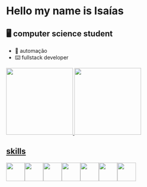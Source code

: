 # Hello my name is Isaías

## 🖥️ computer science student
- 🤖 automação
- ⌨️ fullstack developer
<div>
  <a href="https://github.com/isaias-silva/">
   <img height="180em" src="https://github-readme-stats.vercel.app/api?username=isaias-silva&show_icons=true&theme=dark"/>
      <img height="180em" src="https://github-readme-stats.vercel.app/api/top-langs?username=isaias-silva&show_icons=true&theme=dark&layout=compact&langs_count=20"/>
</div>
 <h2>skills</h2>
 <div style="display:flex">
 <img src="https://cdn.jsdelivr.net/gh/devicons/devicon/icons/html5/html5-original.svg" width="50px"/>
<img src="https://cdn.jsdelivr.net/gh/devicons/devicon/icons/css3/css3-original.svg" width="50px" />
<img src="https://cdn.jsdelivr.net/gh/devicons/devicon/icons/javascript/javascript-original.svg" width="50px" />
<img src="https://cdn.jsdelivr.net/gh/devicons/devicon/icons/typescript/typescript-original.svg" width="50px" />
   <img src="https://cdn.jsdelivr.net/gh/devicons/devicon/icons/java/java-original-wordmark.svg" / width="50px">
<img src="https://cdn.jsdelivr.net/gh/devicons/devicon/icons/nodejs/nodejs-original-wordmark.svg" width="50px" />
   <img src="https://cdn.jsdelivr.net/gh/devicons/devicon/icons/python/python-original.svg"  width="50px"/>

</div>

